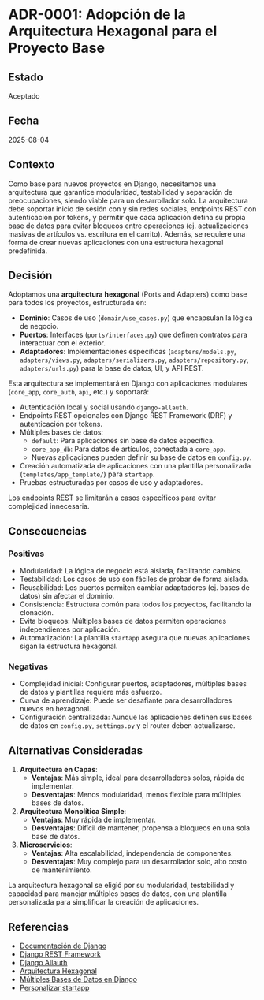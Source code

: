 # ADR-0001: Adopción de la Arquitectura Hexagonal para el Proyecto Base

## Estado
Aceptado

## Fecha
2025-08-04

## Contexto
Como base para nuevos proyectos en Django, necesitamos una arquitectura que garantice modularidad, testabilidad y separación de preocupaciones, siendo viable para un desarrollador solo. La arquitectura debe soportar inicio de sesión con y sin redes sociales, endpoints REST con autenticación por tokens, y permitir que cada aplicación defina su propia base de datos para evitar bloqueos entre operaciones (ej. actualizaciones masivas de artículos vs. escritura en el carrito). Además, se requiere una forma de crear nuevas aplicaciones con una estructura hexagonal predefinida.

## Decisión
Adoptamos una **arquitectura hexagonal** (Ports and Adapters) como base para todos los proyectos, estructurada en:
- **Dominio**: Casos de uso (`domain/use_cases.py`) que encapsulan la lógica de negocio.
- **Puertos**: Interfaces (`ports/interfaces.py`) que definen contratos para interactuar con el exterior.
- **Adaptadores**: Implementaciones específicas (`adapters/models.py`, `adapters/views.py`, `adapters/serializers.py`, `adapters/repository.py`, `adapters/urls.py`) para la base de datos, UI, y API REST.

Esta arquitectura se implementará en Django con aplicaciones modulares (`core_app`, `core_auth`, `api`, etc.) y soportará:
- Autenticación local y social usando `django-allauth`.
- Endpoints REST opcionales con Django REST Framework (DRF) y autenticación por tokens.
- Múltiples bases de datos:
  - `default`: Para aplicaciones sin base de datos específica.
  - `core_app_db`: Para datos de artículos, conectada a `core_app`.
  - Nuevas aplicaciones pueden definir su base de datos en `config.py`.
- Creación automatizada de aplicaciones con una plantilla personalizada (`templates/app_template/`) para `startapp`.
- Pruebas estructuradas por casos de uso y adaptadores.

Los endpoints REST se limitarán a casos específicos para evitar complejidad innecesaria.

## Consecuencias
### Positivas
- Modularidad: La lógica de negocio está aislada, facilitando cambios.
- Testabilidad: Los casos de uso son fáciles de probar de forma aislada.
- Reusabilidad: Los puertos permiten cambiar adaptadores (ej. bases de datos) sin afectar el dominio.
- Consistencia: Estructura común para todos los proyectos, facilitando la clonación.
- Evita bloqueos: Múltiples bases de datos permiten operaciones independientes por aplicación.
- Automatización: La plantilla `startapp` asegura que nuevas aplicaciones sigan la estructura hexagonal.

### Negativas
- Complejidad inicial: Configurar puertos, adaptadores, múltiples bases de datos y plantillas requiere más esfuerzo.
- Curva de aprendizaje: Puede ser desafiante para desarrolladores nuevos en hexagonal.
- Configuración centralizada: Aunque las aplicaciones definen sus bases de datos en `config.py`, `settings.py` y el router deben actualizarse.

## Alternativas Consideradas
1. **Arquitectura en Capas**:
   - **Ventajas**: Más simple, ideal para desarrolladores solos, rápida de implementar.
   - **Desventajas**: Menos modularidad, menos flexible para múltiples bases de datos.
2. **Arquitectura Monolítica Simple**:
   - **Ventajas**: Muy rápida de implementar.
   - **Desventajas**: Difícil de mantener, propensa a bloqueos en una sola base de datos.
3. **Microservicios**:
   - **Ventajas**: Alta escalabilidad, independencia de componentes.
   - **Desventajas**: Muy complejo para un desarrollador solo, alto costo de mantenimiento.

La arquitectura hexagonal se eligió por su modularidad, testabilidad y capacidad para manejar múltiples bases de datos, con una plantilla personalizada para simplificar la creación de aplicaciones.

## Referencias
- [Documentación de Django](https://docs.djangoproject.com/)
- [Django REST Framework](https://www.django-rest-framework.org/)
- [Django Allauth](https://django-allauth.readthedocs.io/)
- [Arquitectura Hexagonal](https://alistair.cockburn.us/hexagonal-architecture/)
- [Múltiples Bases de Datos en Django](https://docs.djangoproject.com/en/stable/topics/db/multi-db/)
- [Personalizar startapp](https://docs.djangoproject.com/en/stable/ref/django-admin/#startapp)